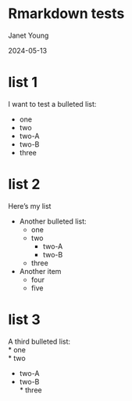 Rmarkdown tests
================
Janet Young

2024-05-13

# list 1

I want to test a bulleted list:  
- one  
- two  
- two-A  
- two-B  
- three

# list 2

Here’s my list

- Another bulleted list:
  - one  
  - two
    - two-A  
    - two-B  
  - three  
- Another item
  - four  
  - five

# list 3

A third bulleted list:  
\* one  
\* two  
+ two-A  
+ two-B  
\* three
